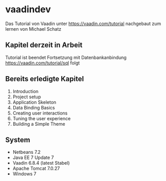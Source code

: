 vaadindev
=============

Das Tutorial von Vaadin unter https://vaadin.com/tutorial
nachgebaut zum lernen von Michael Schatz

Kapitel derzeit in Arbeit
-------
Tutorial ist beendet
Fortsetzung mit Datenbankanbindung https://vaadin.com/tutorial/sql folgt

Bereits erledigte Kapitel
-------
1. Introduction
2. Project setup
3. Application Skeleton
4. Data Binding Basics
5. Creating user interactions
6. Tuning the user experience
7. Building a Simple Theme

System
-------

* Netbeans 7.2
* Java EE 7 Update 7
* Vaadin 6.8.4 (latest Stabel)
* Apache Tomcat 7.0.27
* Windows 7